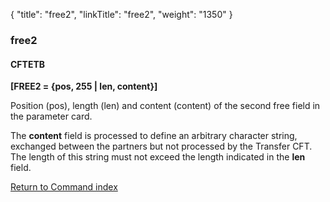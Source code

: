 {
    "title": "free2",
    "linkTitle": "free2",
    "weight": "1350"
}<span id="free2"></span>

### free2

#### CFTETB

**\[FREE2 = {pos, 255 | len,
content}\]**

Position (pos), length (len) and content (content) of the second free
field in the parameter card.

The **content** field is processed
to define an arbitrary character string, exchanged between the partners
but not processed by the <span class="mc-variable axway_variables.Component_Short_Name variable">Transfer CFT</span>. The length of this string
must not exceed the length indicated in the <span style="font-weight: bold;">len</span>
field.

[Return to Command index](../../)
